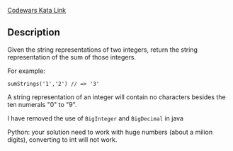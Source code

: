 [Codewars Kata Link](https://www.codewars.com/kata/5324945e2ece5e1f32000370)

## Description

Given the string representations of two integers, return the string representation of the sum of those integers.

For example:

```plaintext
sumStrings('1','2') // => '3'
```

A string representation of an integer will contain no characters besides the ten numerals "0" to "9".

I have removed the use of `BigInteger` and `BigDecimal` in java

Python: your solution need to work with huge numbers (about a milion digits), converting to int will not work.
